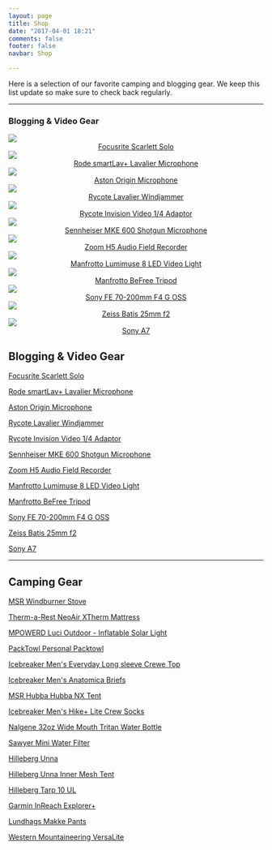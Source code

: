 ```yaml
---
layout: page
title: Shop
date: "2017-04-01 18:21"
comments: false
footer: false
navbar: Shop

---
```


Here is a selection of our favorite camping and blogging gear. We keep this list update so make sure to check back regularly.

---

<h3>Blogging & Video Gear</h3>
<div id="partners_table" class="row">
  <div class="col-sm-3 col-lg-3 col-md-3 col-xs-6">
    <a target="_blank"  href="https://www.amazon.com/gp/product/B01E6T56CM/ref=as_li_tl?ie=UTF8&camp=1789&creative=9325&creativeASIN=B01E6T56CM&linkCode=as2&tag=hikeve-20&linkId=da1ba6fe71108a198b69a6a9a27678cd"><img border="0" src="//ws-na.amazon-adsystem.com/widgets/q?_encoding=UTF8&MarketPlace=US&ASIN=B01E6T56CM&ServiceVersion=20070822&ID=AsinImage&WS=1&Format=_SL250_&tag=hikeve-20" ></a><img src="//ir-na.amazon-adsystem.com/e/ir?t=hikeve-20&l=am2&o=1&a=B01E6T56CM" width="1" height="1" border="0" alt="" style="border:none !important; margin:0px !important;" />
  <center>  <a href="http://amzn.to/2nr3DPm" rel="nofollow">
Focusrite Scarlett Solo</a></center>
  </div>
  <div class="col-sm-3 col-lg-3 col-md-3 col-xs-6">
    <a target="_blank"  href="https://www.amazon.com/gp/product/B00EO4A7L0/ref=as_li_tl?ie=UTF8&camp=1789&creative=9325&creativeASIN=B00EO4A7L0&linkCode=as2&tag=hikeve-20&linkId=f8619045301614e1ef2beeaf25599208"><img border="0" src="//ws-na.amazon-adsystem.com/widgets/q?_encoding=UTF8&MarketPlace=US&ASIN=B00EO4A7L0&ServiceVersion=20070822&ID=AsinImage&WS=1&Format=_SL250_&tag=hikeve-20" ></a><img src="//ir-na.amazon-adsystem.com/e/ir?t=hikeve-20&l=am2&o=1&a=B00EO4A7L0" width="1" height="1" border="0" alt="" style="border:none !important; margin:0px !important;" />
  <center>  <a href="http://amzn.to/2mZ5OhL" rel="nofollow">
Rode smartLav+ Lavalier Microphone</a></center>
  </div>
  <div class="col-sm-3 col-lg-3 col-md-3 col-xs-6">
    <a target="_blank"  href="https://www.amazon.com/gp/product/B019RVU0C0/ref=as_li_tl?ie=UTF8&camp=1789&creative=9325&creativeASIN=B019RVU0C0&linkCode=as2&tag=hikeve-20&linkId=b61a2555185cb2ea0a1152993e3af77f"><img border="0" src="//ws-na.amazon-adsystem.com/widgets/q?_encoding=UTF8&MarketPlace=US&ASIN=B019RVU0C0&ServiceVersion=20070822&ID=AsinImage&WS=1&Format=_SL250_&tag=hikeve-20" ></a><img src="//ir-na.amazon-adsystem.com/e/ir?t=hikeve-20&l=am2&o=1&a=B019RVU0C0" width="1" height="1" border="0" alt="" style="border:none !important; margin:0px !important;" />
<center>    <a href="http://amzn.to/2mZ5fnO" rel="nofollow">
Aston Origin Microphone</a></center>
  </div>



  <div class="col-sm-3 col-lg-3 col-md-3 col-xs-6"><a target="_blank"  href="https://www.amazon.com/gp/product/B008EUMPWE/ref=as_li_tl?ie=UTF8&camp=1789&creative=9325&creativeASIN=B008EUMPWE&linkCode=as2&tag=hikeve-20&linkId=edefc8b20f357f94163fa59443acead3"><img border="0" src="//ws-na.amazon-adsystem.com/widgets/q?_encoding=UTF8&MarketPlace=US&ASIN=B008EUMPWE&ServiceVersion=20070822&ID=AsinImage&WS=1&Format=_SL250_&tag=hikeve-20" ></a><img src="//ir-na.amazon-adsystem.com/e/ir?t=hikeve-20&l=am2&o=1&a=B008EUMPWE" width="1" height="1" border="0" alt="" style="border:none !important; margin:0px !important;" />
  <center><a href="http://amzn.to/2nuj3mt" rel="nofollow">Rycote Lavalier Windjammer</a></center>  
  </div>

  <div class="col-sm-3 col-lg-3 col-md-3 col-xs-6"><a target="_blank"  href="https://www.amazon.com/gp/product/B002YNAOXY/ref=as_li_tl?ie=UTF8&camp=1789&creative=9325&creativeASIN=B002YNAOXY&linkCode=as2&tag=hikeve-20&linkId=d756d03bd5f34b07455796823c4659b9"><img border="0" src="//ws-na.amazon-adsystem.com/widgets/q?_encoding=UTF8&MarketPlace=US&ASIN=B002YNAOXY&ServiceVersion=20070822&ID=AsinImage&WS=1&Format=_SL250_&tag=hikeve-20" ></a><img src="//ir-na.amazon-adsystem.com/e/ir?t=hikeve-20&l=am2&o=1&a=B002YNAOXY" width="1" height="1" border="0" alt="" style="border:none !important; margin:0px !important;" />
<center>  <a href="http://amzn.to/2nr87Fx" rel="nofollow">
Rycote Invision Video 1/4 Adaptor</a></center>
  </div>

  <div class="col-sm-3 col-lg-3 col-md-3 col-xs-6"><a target="_blank"  href="https://www.amazon.com/gp/product/B00B0YPAYQ/ref=as_li_tl?ie=UTF8&camp=1789&creative=9325&creativeASIN=B00B0YPAYQ&linkCode=as2&tag=hikeve-20&linkId=5bdff84d215640a41877d2adb742a266"><img border="0" src="//ws-na.amazon-adsystem.com/widgets/q?_encoding=UTF8&MarketPlace=US&ASIN=B00B0YPAYQ&ServiceVersion=20070822&ID=AsinImage&WS=1&Format=_SL250_&tag=hikeve-20" ></a><img src="//ir-na.amazon-adsystem.com/e/ir?t=hikeve-20&l=am2&o=1&a=B00B0YPAYQ" width="1" height="1" border="0" alt="" style="border:none !important; margin:0px !important;" />
  <center>  <a href="http://amzn.to/2mZ5IXu" rel="nofollow">
Sennheiser MKE 600 Shotgun Microphone</a></center>
  </div>

  <div class="col-sm-3 col-lg-3 col-md-3 col-xs-6">
  <a target="_blank"  href="https://www.amazon.com/gp/product/B00DFU9BRK/ref=as_li_tl?ie=UTF8&camp=1789&creative=9325&creativeASIN=B00DFU9BRK&linkCode=as2&tag=hikeve-20&linkId=54a6dd304a8f7b56e565eb4744e3ae5a"><img border="0" src="//ws-na.amazon-adsystem.com/widgets/q?_encoding=UTF8&MarketPlace=US&ASIN=B00DFU9BRK&ServiceVersion=20070822&ID=AsinImage&WS=1&Format=_SL250_&tag=hikeve-20" ></a><img src="//ir-na.amazon-adsystem.com/e/ir?t=hikeve-20&l=am2&o=1&a=B00DFU9BRK" width="1" height="1" border="0" alt="" style="border:none !important; margin:0px !important;" />
  <center>  <a href="http://amzn.to/2nrgBN4" rel="nofollow">
Zoom H5 Audio Field Recorder</a></center>
  </div>

  <div class="col-sm-3 col-lg-3 col-md-3 col-xs-6"><a target="_blank"  href="https://www.amazon.com/gp/product/B00WS2EL62/ref=as_li_tl?ie=UTF8&camp=1789&creative=9325&creativeASIN=B00WS2EL62&linkCode=as2&tag=hikeve-20&linkId=f7ec1896a85ca7f7f89e9faafaddd314"><img border="0" src="//ws-na.amazon-adsystem.com/widgets/q?_encoding=UTF8&MarketPlace=US&ASIN=B00WS2EL62&ServiceVersion=20070822&ID=AsinImage&WS=1&Format=_SL250_&tag=hikeve-20" ></a><img src="//ir-na.amazon-adsystem.com/e/ir?t=hikeve-20&l=am2&o=1&a=B00WS2EL62" width="1" height="1" border="0" alt="" style="border:none !important; margin:0px !important;" />
<center>    <a href="http://amzn.to/2ouagSu" rel="nofollow">
Manfrotto Lumimuse 8 LED Video Light</a></center>
  </div>

  <div class="col-sm-3 col-lg-3 col-md-3 col-xs-6"><a target="_blank"  href="https://www.amazon.com/gp/product/B00COLBNTK/ref=as_li_tl?ie=UTF8&camp=1789&creative=9325&creativeASIN=B00COLBNTK&linkCode=as2&tag=hikeve-20&linkId=e5dc17090800791cc14421e098868d30"><img border="0" src="//ws-na.amazon-adsystem.com/widgets/q?_encoding=UTF8&MarketPlace=US&ASIN=B00COLBNTK&ServiceVersion=20070822&ID=AsinImage&WS=1&Format=_SL250_&tag=hikeve-20" ></a><img src="//ir-na.amazon-adsystem.com/e/ir?t=hikeve-20&l=am2&o=1&a=B00COLBNTK" width="1" height="1" border="0" alt="" style="border:none !important; margin:0px !important;" />
<center>    <a href="http://amzn.to/2nLByWh" rel="nofollow">
Manfrotto BeFree Tripod</a></center>
  </div>

  <div class="col-sm-3 col-lg-3 col-md-3 col-xs-6">
  <a target="_blank"  href="https://www.amazon.com/gp/product/B00I8BICEO/ref=as_li_tl?ie=UTF8&camp=1789&creative=9325&creativeASIN=B00I8BICEO&linkCode=as2&tag=hikeve-20&linkId=1f94012e540870db95baa8b190475172"><img border="0" src="//ws-na.amazon-adsystem.com/widgets/q?_encoding=UTF8&MarketPlace=US&ASIN=B00I8BICEO&ServiceVersion=20070822&ID=AsinImage&WS=1&Format=_SL250_&tag=hikeve-20" ></a><img src="//ir-na.amazon-adsystem.com/e/ir?t=hikeve-20&l=am2&o=1&a=B00I8BICEO" width="1" height="1" border="0" alt="" style="border:none !important; margin:0px !important;" />
  <center>  <a href="http://amzn.to/2pU7nO6" rel="nofollow">
Sony FE 70-200mm F4 G OSS</a></center>
  </div>

  <div class="col-sm-3 col-lg-3 col-md-3 col-xs-6"><a target="_blank"  href="https://www.amazon.com/gp/product/B00WIHXBK4/ref=as_li_tl?ie=UTF8&camp=1789&creative=9325&creativeASIN=B00WIHXBK4&linkCode=as2&tag=hikeve-20&linkId=9dad378feed0f29c9ff48db63c756396"><img border="0" src="//ws-na.amazon-adsystem.com/widgets/q?_encoding=UTF8&MarketPlace=US&ASIN=B00WIHXBK4&ServiceVersion=20070822&ID=AsinImage&WS=1&Format=_SL250_&tag=hikeve-20" ></a><img src="//ir-na.amazon-adsystem.com/e/ir?t=hikeve-20&l=am2&o=1&a=B00WIHXBK4" width="1" height="1" border="0" alt="" style="border:none !important; margin:0px !important;" />
  <center>  <a href="http://amzn.to/2pTIRwq" rel="nofollow">
Zeiss Batis 25mm f2</a></center>
  </div>

  <div class="col-sm-3 col-lg-3 col-md-3 col-xs-6">
  <a target="_blank"  href="https://www.amazon.com/gp/product/B00FRDUZXM/ref=as_li_tl?ie=UTF8&camp=1789&creative=9325&creativeASIN=B00FRDUZXM&linkCode=as2&tag=hikeve-20&linkId=519320171e79f884073a4c9679ecb3f8"><img border="0" src="//ws-na.amazon-adsystem.com/widgets/q?_encoding=UTF8&MarketPlace=US&ASIN=B00FRDUZXM&ServiceVersion=20070822&ID=AsinImage&WS=1&Format=_SL250_&tag=hikeve-20" ></a><img src="//ir-na.amazon-adsystem.com/e/ir?t=hikeve-20&l=am2&o=1&a=B00FRDUZXM" width="1" height="1" border="0" alt="" style="border:none !important; margin:0px !important;" />
<center>    <a href="http://amzn.to/2pa9VIF" rel="nofollow">
Sony A7</a></center>    </div>
  </div>
</div>


## Blogging & Video Gear

[Focusrite Scarlett Solo](http://amzn.to/2nr3DPm)

[Rode smartLav+ Lavalier Microphone](http://amzn.to/2mZ5OhL)

[Aston Origin Microphone](http://amzn.to/2mZ5fnO)

[Rycote Lavalier Windjammer](http://amzn.to/2nuj3mt)

[Rycote Invision Video 1/4 Adaptor](http://amzn.to/2nr87Fx)

[Sennheiser MKE 600 Shotgun Microphone](http://amzn.to/2mZ5IXu)

[Zoom H5 Audio Field Recorder](http://amzn.to/2nrgBN4)

[Manfrotto Lumimuse 8 LED Video Light](http://amzn.to/2ouagSu)

[Manfrotto BeFree Tripod](http://amzn.to/2nLByWh)

[Sony FE 70-200mm F4 G OSS](http://amzn.to/2pU7nO6)

[Zeiss Batis 25mm f2](http://amzn.to/2pTIRwq)

[Sony A7](http://amzn.to/2pa9VIF)

---

## Camping Gear

[MSR Windburner Stove](http://amzn.to/2ougMsw)

[Therm-a-Rest NeoAir XTherm Mattress](http://amzn.to/2oLqLcs)

[MPOWERD Luci Outdoor - Inflatable Solar Light](http://amzn.to/2nLOwTN)

[PackTowl Personal Packtowl](http://amzn.to/2mZdb8O)

[Icebreaker Men's Everyday Long sleeve Crewe Top](http://amzn.to/2nr6uI4)

[Icebreaker Men's Anatomica Briefs](http://amzn.to/2nr1AL7)

[MSR Hubba Hubba NX Tent](http://amzn.to/2nugZLz)

[Icebreaker Men's Hike+ Lite Crew Socks](http://amzn.to/2mZiYeC)

[Nalgene 32oz Wide Mouth Tritan Water Bottle](http://amzn.to/2ouheaj)

[Sawyer Mini Water Filter](http://amzn.to/2nr8no3)

[Hilleberg Unna](http://amzn.to/2qec6Lr)

[Hilleberg Unna Inner Mesh Tent](http://amzn.to/2qdUyz1)

[Hilleberg Tarp 10 UL](http://amzn.to/2qe6YqT)

[Garmin InReach Explorer+](http://amzn.to/2pa3Rjw)

[Lundhags Makke Pants](http://amzn.to/2qe2v7r)

[Western Mountaineering VersaLite](http://amzn.to/2pTVO9F)
